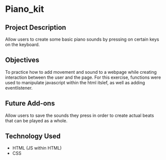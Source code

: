 # Piano_kit
## Project Description
Allow users to create some basic piano sounds by pressing on certain keys on the keyboard. 

## Objectives
To practice how to add movement and sound to a webpage while creating interaction between the user and the page.
For this exercise, functions were used to manipulate javascript within the html itslef, as well as adding eventlistener.

## Future Add-ons
Allow users to save the sounds they press in order to create actual beats that can be played as a whole.


## Technology Used
- HTML (JS within HTML)
- CSS
